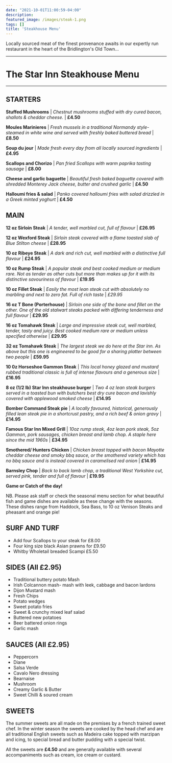 ```yaml
---
date: "2021-10-01T11:00:59-04:00"
description: 
featured_image: /images/steak-1.png
tags: []
title: 'Steakhouse Menu'
---
```


Locally sourced meat of the finest provenance awaits in our expertly run restaurant in the heart of the Bridlington's Old Town...

---
# The Star Inn Steakhouse Menu
---

## STARTERS

**Stuffed Mushrooms** | _Chestnut mushrooms stuffed with dry cured bacon, shallots & cheddar cheese._ | **£4.50**

**Moules Marinieres** | _Fresh mussels in a traditional Normandy style- steamed in white wine and served with freshly baked buttered bread_ | **£8.50**

**Soup du jour** | _Made fresh every day from all locally sourced ingredients_ | **£4.95**

**Scallops and Chorizo** | _Pan fried Scallops with warm paprika tasting sausage_ | **£8.00**

**Cheese and garlic baguette** | _Beautiful fresh baked baguette covered with shredded Monterey Jack cheese, butter and crushed garlic_ | **£4.50**

**Halloumi fries & salad** | _Panko covered halloumi fries with salad drizzled in a Greek minted yoghurt_ | **£4.50**

## MAIN

**12 oz Sirloin Steak** | _A tender, well marbled cut, full of flavour_ | **£26.95**

**12 oz Wexford Steak** | _Sirloin steak covered with a flame toasted slab of Blue Stilton cheese_ | **£28.95**

**10 oz Ribeye Steak** | _A dark and rich cut, well marbled with a distinctive full flavour_ | **£24.95**

**10 oz Rump Steak** | _A popular steak and best cooked medium or medium rare. Not as tender as other cuts but more than makes up for it with its distinctive savouriness of flavour_ | **£19.95**

**10 oz Fillet Steak** | _Easily the most lean steak cut with absolutely no marbling and next to zero fat. Full of rich taste_ | *£29.95*

**16 oz T Bone (Porterhouse)** | _Sirloin one side of the bone and fillet on the other. One of the old stalwart steaks packed with differing tenderness and full flavour_ | **£29.95**

**16 oz Tomahawk Steak** | _Large and impressive steak cut, well marbled, tender, tasty and juicy. Best cooked medium rare or medium unless specified otherwise_ | **£29.95**

**32 oz Tomahawk Steak** | _The largest steak we do here at the Star inn. As above but this one is engineered to be good for a sharing platter between two people_ | **£59.95**

**10 0z Horseshoe Gammon Steak** | _This local honey glazed and mustard rubbed traditional classic is full of intense flavours and a generous size_ | **£16.95**

**8 oz (1/2 lb) Star Inn steakhouse burger** | _Two 4 oz lean steak burgers served in a toasted bun with butchers best dry cure bacon and lavishly covered with applewood smoked cheese_ | **£14.95**

**Bomber Command Steak pie** | _A locally favoured, historical, generously filled lean steak pie in a shortcrust pastry, and a rich beef & onion gravy_ | **£14.95**

**Famous Star Inn Mixed Grill** | _10oz rump steak, 4oz lean pork steak, 5oz Gammon, pork sausages, chicken breast and lamb chop. A staple here since the mid 1960s_ | **£34.95**

**Smothered/ Hunters Chicken** | _Chicken breast topped with bacon Mayotte cheddar cheese and smoky bbq sauce, or the smothered variety which has no bbq sauce and is instead covered in caramelised red onion_ | **£14.95**

**Barnsley Chop** | _Back to back lamb chop, a traditional West Yorkshire cut, served pink, tender and full of flavour_ | **£19.95**

**Game or Catch of the day!**

NB. Please ask staff or check the seasonal menu section for what beautiful fish and game dishes are available as these change with the seasons. These dishes range from Haddock, Sea Bass, to 10 oz Venison Steaks and pheasant and orange pie! 


## SURF AND TURF

- Add four Scallops to your steak for £8.00
- Four king size black Asian prawns for £9.50
- Whitby Wholetail breaded Scampi £5.50

## SIDES (All £2.95)

- Traditional buttery potato Mash
- Irish Colcannon mash- mash with leek, cabbage and bacon lardons
- Dijon Mustard mash
- Fresh Chips
- Potato wedges
- Sweet potato fries
- Sweet & crunchy mixed leaf salad
- Buttered new potatoes
- Beer battered onion rings
- Garlic mash

## SAUCES (All £2.95)

- Peppercorn
- Diane
- Salsa Verde
- Cavalo Nero dressing
- Bearnaise
- Mushroom
- Creamy Garlic & Butter
- Sweet Chilli & soured cream


## SWEETS 

The summer sweets are all made on the premises by a french trained sweet chef. In the winter season the sweets are cooked by the head chef and are all traditional English sweets such as Madeira cake topped with marzipan and icing, to special bread and butter pudding with a special twist. 

All the sweets are **£4.50** and are generally available with several accompaniments such as cream, ice cream or custard. 
